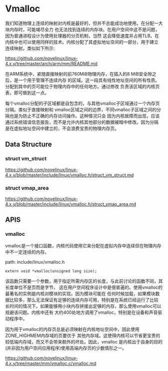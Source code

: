 Vmalloc
========================================

我们知道物理上连续的映射对内核是最好的，但并不总能成功地使用。在分配一大块内存时，可能竭尽全力
也无法找到连续的内存块。在用户空间中这不是问题，因为普通进程设计为使用处理器的分页机制，当然
这会降低速度并占用TLB。在内核中也可以使用同样的技术。内核分配了其虚拟地址空间的一部分，用于建立
连续映射。类似如下所示:

https://github.com/novelinux/linux-4.x.y/tree/master/arch/arm/mm/README.md

在ARM系统中，紧随直接映射的前760MiB物理内存，在插入的8 MiB安全隙之后，是一个用于管理不连续内存
的区域。这一段具有线性地址空间的所有性质。分配到其中的页可能位于物理内存中的任何地方。通过修改
负责该区域的内核页表，即可做到这一点。

每个vmalloc分配的子区域都是自包含的，与其他vmalloc子区域通过一个内存页分隔。类似于直接映射和
vmalloc区域之间的边界，不同vmalloc子区域之间的分隔也是为防止不正确的内存访问操作。这种情况只会
因为内核故障而出现，应该通过系统错误信息报告，而不是允许内核其他部分的数据被暗中修改。因为分隔
是在虚拟地址空间中建立的，不会浪费宝贵的物理内存页。

Data Structure
----------------------------------------

### struct vm_struct

https://github.com/novelinux/linux-4.x.y/blob/master/include/linux/vmalloc.h/struct_vm_struct.md

### struct vmap_area

https://github.com/novelinux/linux-4.x.y/blob/master/include/linux/vmalloc.h/struct_vmap_area.md

APIS
----------------------------------------

### vmalloc

vmalloc是一个接口函数，内核代码使用它来分配在虚拟内存中连续但在物理内存中不一定连续的内存。

path: include/linux/vmalloc.h
```
extern void *vmalloc(unsigned long size);
```

该函数只需要一个参数，用于指定所需内存区的长度，与此前讨论的函数不同，其长度单位不是页而是字节，
这在用户空间程序设计中是很普遍的。使用vmalloc的最著名的实例是内核对模块的实现。因为模块可能在
任何时候加载，如果模块数据比较多，那么无法保证有足够的连续内存可用，特别是在系统已经运行了比较
长时间的情况下。如果能够用小块内存拼接出足够的内存，那么使用vmalloc可以规避该问题。内核中还有
大约400处地方调用了vmalloc，特别是在设备和声音驱动程序中。

因为用于vmalloc的内存页总是必须映射在内核地址空间中，因此使用ZONE_HIGHMEM内存域的页要优于
其他内存域。这使得内核可以节省更宝贵的较低端内存域，而又不会带来额外的坏处。因此，vmalloc
是内核出于自身的目的(并非因为用户空间应用程序)使用高端内存页的少数情形之一。

https://github.com/novelinux/linux-4.x.y/tree/master/mm/vmalloc.c/vmalloc.md
